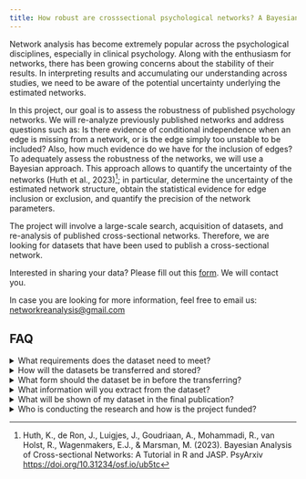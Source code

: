 ```yaml
---
title: How robust are crosssectional psychological networks? A Bayesian Re-Analysis
---
```


Network analysis has become extremely popular across the psychological disciplines, especially in clinical psychology.  Along with the enthusiasm for networks, there has been growing concerns about the stability of their results. In interpreting results and accumulating our understanding across studies, we need to be aware of the potential uncertainty underlying the estimated networks. 

In this project, our goal is to assess the robustness of published psychology networks. We will re-analyze previously published networks and address questions such as: Is there evidence of conditional independence when an edge is missing from a network, or is the edge simply too unstable to be included? Also, how much evidence do we have for the inclusion of edges? To adequately assess the robustness of the networks, we will use a Bayesian approach. This approach allows to quantify the uncertainty of the networks (Huth et al., 2023)[^1]; in particular, determine the uncertainty of the estimated network structure, obtain the statistical evidence for edge inclusion or exclusion, and quantify the precision of the network parameters. 

The project will involve a large-scale search, acquisition of datasets, and re-analysis of published cross-sectional networks. Therefore, we are looking for datasets that have been used to publish a cross-sectional network.

Interested in sharing your data? Please fill out this [form](https://forms.gle/iLmBNNbfSgqt2SXU9). We will contact you.

In case you are looking for more information, feel free to email us: networkreanalysis@gmail.com

[^1]: Huth, K., de Ron, J., Luigjes, J., Goudriaan, A., Mohammadi, R., van Holst, R., Wagenmakers, E.J., & Marsman, M. (2023). Bayesian Analysis of Cross-sectional Networks: A Tutorial in R and JASP. PsyArxiv https://doi.org/10.31234/osf.io/ub5tc


## FAQ

<details>
<summary>What requirements does the dataset need to meet?</summary>
<br>
We are looking for datasets that have been used to publish a cross-sectional network in psychology. The network model needs to have either been estimated as a Gaussian graphical model (GGM; continuous data and sometimes also used to analyze ordinal data), Ising model (binary data), or Mixed graphical model (MGM; mixed data). Networks estimated as MGMs should not contain unordered categorical nodes (e.g., type of medication, practised religion), but only a mix of continuous, ordinal and binary data.  The variables in the network should have been obtained through psychometric scales rather than biological measurements. Authors need to have obtained ethics approval for the data collection and written, informed consent by participants.
</details>

<details>
<summary>How will the datasets be transferred and stored?</summary>
<br>
Once we have approved the dataset, we will send you a link to a secure server (surfdrive), that has been approved by the University of Amsterdam to meet information security measures. The dataset will stay on the server and only be loaded into R to analyse it.
</details>

<details>
<summary>What form should the dataset be in before the transferring?</summary>
<br>
We would like to receive the same data that was used in the final publication, preferably already fully cleaned and containing only variables that were also used as nodes in the network. Missings can remain in the dataset, if they were also imputed for the published network. To avoid any data security issues, we ask for fully anonymized data and would consider it the responsibility of the data sharer to ensure that this is the case.
</details>


<details>
<summary>What information will you extract from the dataset?</summary>
<br>
We will re-analyse the dataset in a frequentist and Bayesian approach and will extract the interaction estimates, the evidence for inclusion of each edge, and the posterior credible intervals. We will also extract meta-data that we can find in your publication such as node size, sample size, research area (e.g., psychopathology), and construct assessed (e.g., depression). We will upload aggregated information (i.e., parameter estimates, posterior edge inclusion probabilities, credible intervals) and the meta-data to osf. 
</details>

<details>
<summary>What will be shown of my dataset in the final publication?</summary>
<br>
The network results will be summarized and evaluated on an aggregated level across all datasets. We will show and discuss the results divided by the type of model (e.g., Ising model or Gaussian graphical model). The final paper will conclude how stable networks are in general; we will not deep-dive into any individual network and discuss its results.
</details>

<details>
<summary>Who is conducting the research and how is the project funded?</summary>
<br>
The project is conducted at the University of Amsterdam in the Psychological Methods department through Karoline Huth, Jonas Haslbeck, and Maarten Marsman. The project is funded, in part, through a grant by the European Union (ERC, BAYESIAN P-NETS, #101040876) awarded to Maarten Marsman.
</details>

